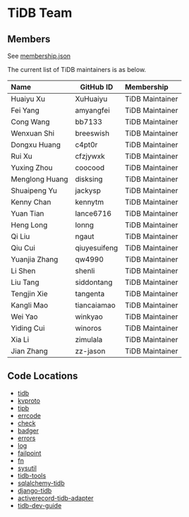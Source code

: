 # TiDB Team

## Members

See [membership.json](membership.json)

The current list of TiDB maintainers is as below.

| Name           | GitHub ID    | Membership      |
|:---------------|--------------|:----------------|
| Huaiyu Xu      | XuHuaiyu     | TiDB Maintainer |
| Fei Yang       | amyangfei    | TiDB Maintainer |
| Cong Wang      | bb7133       | TiDB Maintainer |
| Wenxuan Shi    | breeswish    | TiDB Maintainer |
| Dongxu Huang   | c4pt0r       | TiDB Maintainer |
| Rui Xu         | cfzjywxk     | TiDB Maintainer |
| Yuxing Zhou    | coocood      | TiDB Maintainer |
| Menglong Huang | disksing     | TiDB Maintainer |
| Shuaipeng Yu   | jackysp      | TiDB Maintainer |
| Kenny Chan     | kennytm      | TiDB Maintainer |
| Yuan Tian      | lance6716    | TiDB Maintainer |
| Heng Long      | lonng        | TiDB Maintainer |
| Qi Liu         | ngaut        | TiDB Maintainer |
| Qiu Cui        | qiuyesuifeng | TiDB Maintainer |
| Yuanjia Zhang  | qw4990       | TiDB Maintainer |
| Li Shen        | shenli       | TiDB Maintainer |
| Liu Tang       | siddontang   | TiDB Maintainer |
| Tengjin Xie    | tangenta     | TiDB Maintainer |
| Kangli Mao     | tiancaiamao  | TiDB Maintainer |
| Wei Yao        | winkyao      | TiDB Maintainer |
| Yiding Cui     | winoros      | TiDB Maintainer |
| Xia Li         | zimulala     | TiDB Maintainer |
| Jian Zhang     | zz-jason     | TiDB Maintainer |

## Code Locations

* [tidb](https://github.com/pingcap/tidb)
* [kvproto](https://github.com/pingcap/kvproto)
* [tipb](https://github.com/pingcap/tipb)
* [errcode](https://github.com/pingcap/errcode)
* [check](https://github.com/pingcap/check)
* [badger](https://github.com/pingcap/badger)
* [errors](https://github.com/pingcap/errors)
* [log](https://github.com/pingcap/log)
* [failpoint](https://github.com/pingcap/failpoint)
* [fn](https://github.com/pingcap/fn)
* [sysutil](https://github.com/pingcap/sysutil)
* [tidb-tools](https://github.com/pingcap/tidb-tools)
* [sqlalchemy-tidb](https://github.com/pingcap/sqlalchemy-tidb)
* [django-tidb](https://github.com/pingcap/django-tidb)
* [activerecord-tidb-adapter](https://github.com/pingcap/activerecord-tidb-adapter)
* [tidb-dev-guide](https://github.com/pingcap/tidb-dev-guide)
